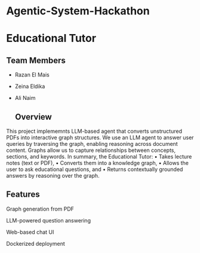 # Agentic-System-Hackathon
# Educational Tutor

## Team Members
- Razan El Mais
- Zeina Eldika
- Ali Naim


  ## Overview
This project implememnts LLM-based agent that converts unstructured PDFs into interactive graph structures. 
We use an LLM agent to answer user queries by traversing the graph, enabling reasoning across document content.
Graphs allow us to capture relationships between concepts, sections, and keywords.
In summary, the Educational Tutor:
•	Takes lecture notes (text or PDF),
•	Converts them into a knowledge graph,
•	Allows the user to ask educational questions, and
•	Returns contextually grounded answers by reasoning over the graph.

## Features

Graph generation from PDF

LLM-powered question answering

Web-based chat UI

Dockerized deployment

